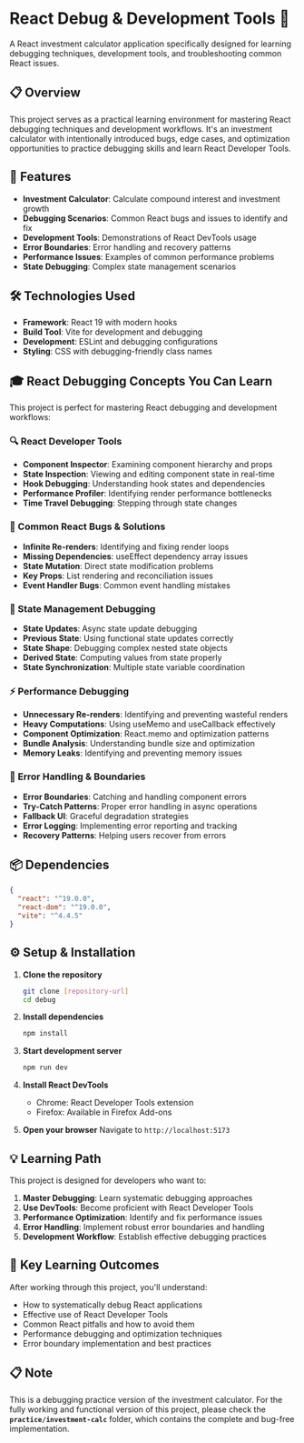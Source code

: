 # React Debug & Development Tools 🐛

A React investment calculator application specifically designed for learning debugging techniques, development tools, and troubleshooting common React issues.

## 📋 Overview

This project serves as a practical learning environment for mastering React debugging techniques and development workflows. It's an investment calculator with intentionally introduced bugs, edge cases, and optimization opportunities to practice debugging skills and learn React Developer Tools.

## 🚀 Features

- **Investment Calculator**: Calculate compound interest and investment growth
- **Debugging Scenarios**: Common React bugs and issues to identify and fix
- **Development Tools**: Demonstrations of React DevTools usage
- **Error Boundaries**: Error handling and recovery patterns
- **Performance Issues**: Examples of common performance problems
- **State Debugging**: Complex state management scenarios

## 🛠️ Technologies Used

- **Framework**: React 19 with modern hooks
- **Build Tool**: Vite for development and debugging
- **Development**: ESLint and debugging configurations
- **Styling**: CSS with debugging-friendly class names

## 🎓 React Debugging Concepts You Can Learn

This project is perfect for mastering React debugging and development workflows:

### 🔍 React Developer Tools
- **Component Inspector**: Examining component hierarchy and props
- **State Inspection**: Viewing and editing component state in real-time
- **Hook Debugging**: Understanding hook states and dependencies
- **Performance Profiler**: Identifying render performance bottlenecks
- **Time Travel Debugging**: Stepping through state changes

### 🐛 Common React Bugs & Solutions
- **Infinite Re-renders**: Identifying and fixing render loops
- **Missing Dependencies**: useEffect dependency array issues
- **State Mutation**: Direct state modification problems
- **Key Props**: List rendering and reconciliation issues
- **Event Handler Bugs**: Common event handling mistakes

### 🧠 State Management Debugging
- **State Updates**: Async state update debugging
- **Previous State**: Using functional state updates correctly
- **State Shape**: Debugging complex nested state objects
- **Derived State**: Computing values from state properly
- **State Synchronization**: Multiple state variable coordination

### ⚡ Performance Debugging
- **Unnecessary Re-renders**: Identifying and preventing wasteful renders
- **Heavy Computations**: Using useMemo and useCallback effectively
- **Component Optimization**: React.memo and optimization patterns
- **Bundle Analysis**: Understanding bundle size and optimization
- **Memory Leaks**: Identifying and preventing memory issues

### 🚨 Error Handling & Boundaries
- **Error Boundaries**: Catching and handling component errors
- **Try-Catch Patterns**: Proper error handling in async operations
- **Fallback UI**: Graceful degradation strategies
- **Error Logging**: Implementing error reporting and tracking
- **Recovery Patterns**: Helping users recover from errors

## 📦 Dependencies

```json
{
  "react": "^19.0.0",
  "react-dom": "^19.0.0",
  "vite": "^4.4.5"
}
```

## ⚙️ Setup & Installation

1. **Clone the repository**
   ```bash
   git clone [repository-url]
   cd debug
   ```

2. **Install dependencies**
   ```bash
   npm install
   ```

3. **Start development server**
   ```bash
   npm run dev
   ```

4. **Install React DevTools**
   - Chrome: React Developer Tools extension
   - Firefox: Available in Firefox Add-ons

5. **Open your browser**
   Navigate to `http://localhost:5173`

## 💡 Learning Path

This project is designed for developers who want to:

1. **Master Debugging**: Learn systematic debugging approaches
2. **Use DevTools**: Become proficient with React Developer Tools
3. **Performance Optimization**: Identify and fix performance issues
4. **Error Handling**: Implement robust error boundaries and handling
5. **Development Workflow**: Establish effective debugging practices

## 🎯 Key Learning Outcomes

After working through this project, you'll understand:
- How to systematically debug React applications
- Effective use of React Developer Tools
- Common React pitfalls and how to avoid them
- Performance debugging and optimization techniques
- Error boundary implementation and best practices

## 📋 Note

This is a debugging practice version of the investment calculator. For the fully working and functional version of this project, please check the **`practice/investment-calc`** folder, which contains the complete and bug-free implementation.